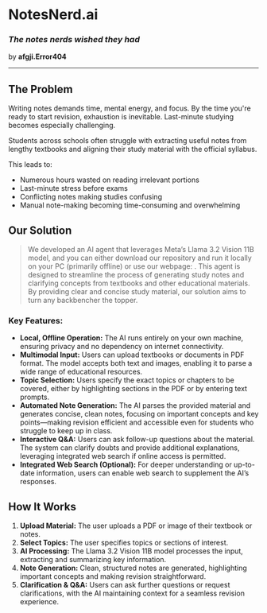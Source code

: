 # **NotesNerd.ai**
### ***The notes nerds wished they had***


by **afgji.Error404**

---

## The Problem

Writing notes demands time, mental energy, and focus. By the time you're ready to start revision, exhaustion is inevitable. Last-minute studying becomes especially challenging.

Students across schools often struggle with extracting useful notes from lengthy textbooks and aligning their study material with the official syllabus. 

This leads to:

- Numerous hours wasted on reading irrelevant portions
- Last-minute stress before exams
- Conflicting notes making studies confusing
- Manual note-making becoming time-consuming and overwhelming

## Our Solution

> We developed an AI agent that leverages Meta’s Llama 3.2 Vision 11B model, and you can either download our repository and run it locally on your PC (primarily offline) or use our webpage: <Insert Page here>. This agent is designed to streamline the process of generating study notes and clarifying concepts from textbooks and other educational materials. By providing clear and concise study material, our solution aims to turn any backbencher the topper.
> 

### **Key Features:**

- **Local, Offline Operation:** The AI runs entirely on your own machine, ensuring privacy and no dependency on internet connectivity.
- **Multimodal Input:** Users can upload textbooks or documents in PDF format. The model accepts both text and images, enabling it to parse a wide range of educational resources.
- **Topic Selection:** Users specify the exact topics or chapters to be covered, either by highlighting sections in the PDF or by entering text prompts.
- **Automated Note Generation:** The AI parses the provided material and generates concise, clean notes, focusing on important concepts and key points—making revision efficient and accessible even for students who struggle to keep up in class.
- **Interactive Q&A:** Users can ask follow-up questions about the material. The system can clarify doubts and provide additional explanations, leveraging integrated web search if online access is permitted.
- **Integrated Web Search (Optional):** For deeper understanding or up-to-date information, users can enable web search to supplement the AI’s responses.

## How It Works

1. **Upload Material:** The user uploads a PDF or image of their textbook or notes.
2. **Select Topics:** The user specifies topics or sections of interest.
3. **AI Processing:** The Llama 3.2 Vision 11B model processes the input, extracting and summarizing key information.
4. **Note Generation:** Clean, structured notes are generated, highlighting important concepts and making revision straightforward.
5. **Clarification & Q&A:** Users can ask further questions or request clarifications, with the AI maintaining context for a seamless revision experience.

